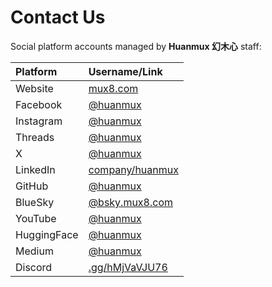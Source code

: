 <link rel="stylesheet" href="https://cdnjs.cloudflare.com/ajax/libs/font-awesome/6.6.0/css/all.min.css" crossOrigin="anonymous" referrerPolicy="no-referrer" />
<script src="https://cdnjs.cloudflare.com/ajax/libs/font-awesome/6.6.0/js/all.min.js"></script>

# Contact Us

Social platform accounts managed by **Huanmux 幻木心** staff:

|Platform|Username/Link|
|:---|:---|
|<i class="fas fa-link"></i> Website|[mux8.com](https://mux8.com/)|
|<i class="fab fa-facebook"></i> Facebook|[@huanmux](https://www.facebook.com/huanmux)|
|<i class="fab fa-instagram"></i> Instagram|[@huanmux](https://www.instagram.com/huanmux)|
|<i class="fab fa-threads"></i> Threads|[@huanmux](https://www.threads.com/@huanmux)|
|<i class="fab fa-x-twitter"></i> X|[@huanmux](https://x.com/huanmux)|
|<i class="fab fa-linkedin"></i> LinkedIn|[company/huanmux](https://www.linkedin.com/company/huanmux)|
|<i class="fab fa-github"></i> GitHub|[@huanmux](https://github.com/huanmux)|
|<i class="fab fa-bluesky"></i> BlueSky|[@bsky.mux8.com](https://bsky.app/profile/bsky.mux8.com)|
|<i class="fab fa-youtube"></i> YouTube|[@huanmux](https://www.youtube.com/channel/UC0LulbntKbmZkVXFJ_dS1cA)|
|<i class="fas fa-face-smiling-hands"></i> HuggingFace|[@huanmux](https://huggingface.co/huanmux)|
|<i class="fab fa-medium"></i> Medium|[@huanmux](https://medium.com/@huanmux)|
|<i class="fab fa-discord"></i> Discord|[.gg/hMjVaVJU76](https://discord.com/invite/hMjVaVJU76)|
